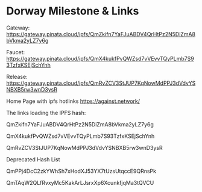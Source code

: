 # Dorway Milestone & Links


Gateway:
https://gateway.pinata.cloud/ipfs/QmZkifn7YaFJuABDV4QrHtPz2N5DiZmA8bVkma2yLZ7y6g

Faucet:
https://gateway.pinata.cloud/ipfs/QmX4kukfPvQWZsd7vVEvvTQyPLmb7S93TzfxKSEjSchYnh

Release:
https://gateway.pinata.cloud/ipfs/QmRvZCV3StJUP7KqNowMdPPJ3dVdvYSNBXB5rw3wnD3ysR

Home Page with ipfs hotlinks
https://against.network/


The links loading the IPFS hash: 

QmZkifn7YaFJuABDV4QrHtPz2N5DiZmA8bVkma2yLZ7y6g

QmX4kukfPvQWZsd7vVEvvTQyPLmb7S93TzfxKSEjSchYnh

QmRvZCV3StJUP7KqNowMdPPJ3dVdvYSNBXB5rw3wnD3ysR

Deprecated Hash List

QmPPj4DcC2zkYWhSh7xHodXJ53YX7tUzsUtqccE9QRnsPk

QmTAqW2QLfRvxyMc5KakArLJsrxXp6XcunkfjqMa3tQVCU

